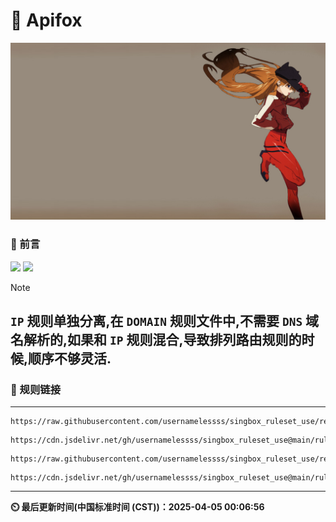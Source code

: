 
# 🧸 Apifox
![](https://raw.githubusercontent.com/usernamelessss/picture-bed/main/images/202504042256831.jpg)
### 📣 前言
![](https://shields.io/badge/-移除重复规则-ff69b4) ![](https://shields.io/badge/-IP&nbsp;规则单独存放不与&nbsp;DOMAIN&nbsp;等混合-green)
> [!NOTE]
**`IP` 规则单独分离,在 `DOMAIN` 规则文件中,不需要 `DNS` 域名解析的,如果和 `IP` 规则混合,导致排列路由规则的时候,顺序不够灵活.**
---

###  🔗 规则链接
---

```url
https://raw.githubusercontent.com/usernamelessss/singbox_ruleset_use/refs/heads/main/rule/Apifox/Apifox_No_IP.json
```

```url
https://cdn.jsdelivr.net/gh/usernamelessss/singbox_ruleset_use@main/rule/Apifox/Apifox_No_IP.json
```

```url
https://raw.githubusercontent.com/usernamelessss/singbox_ruleset_use/refs/heads/main/rule/Apifox/Apifox_No_IP.srs
```

```url
https://cdn.jsdelivr.net/gh/usernamelessss/singbox_ruleset_use@main/rule/Apifox/Apifox_No_IP.srs
```

---
**⏲️ 最后更新时间(中国标准时间 (CST))：2025-04-05 00:06:56**